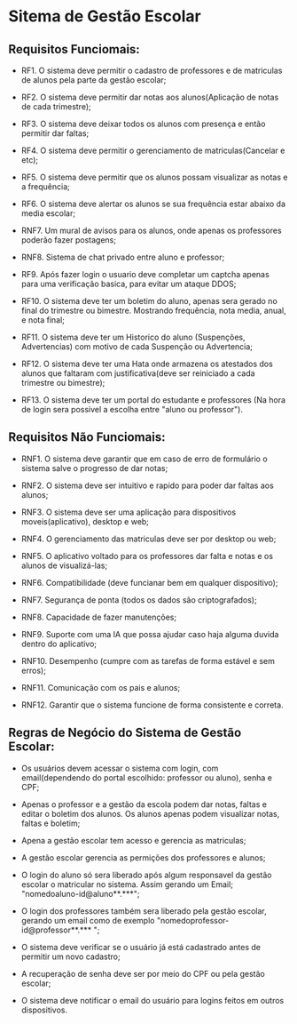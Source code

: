 # Sitema de Gestão Escolar

## Requisitos Funciomais:

- RF1. O sistema deve permitir o cadastro de professores e de matriculas de alunos pela parte da gestão escolar;

- RF2. O sistema deve permitir dar notas aos alunos(Aplicação de notas de cada trimestre);

- RF3. O sistema deve deixar todos os alunos com presença e então permitir dar faltas;

- RF4. O sistema deve permitir o gerenciamento de matriculas(Cancelar e etc);

- RF5. O sistema deve permitir que os alunos possam visualizar as notas e a frequência;

- RF6. O sistema deve alertar os alunos se sua frequência estar abaixo da media escolar;

- RNF7. Um mural de avisos para os alunos, onde apenas os professores poderão fazer postagens;

- RNF8. Sistema de chat privado entre aluno e professor;

- RF9. Após fazer login o usuario deve completar um captcha apenas para uma verificação basica, para evitar um ataque DDOS;

- RF10. O sistema deve ter um boletim do aluno, apenas sera gerado no final do trimestre ou bimestre. Mostrando frequência, nota media, anual, e nota final;

- RF11. O sistema deve ter um Historico do aluno (Suspenções, Advertencias) com motivo de cada Suspenção ou Advertencia;

- RF12. O sistema deve ter uma Hata onde armazena os atestados dos alunos que faltaram com justificativa(deve ser reiniciado a cada trimestre ou bimestre);

- RF13. O sistema deve ter um portal do estudante e professores (Na hora de login sera possivel a escolha entre "aluno ou professor").

## Requisitos Não Funciomais:

- RNF1. O sistema deve garantir que em caso de erro de formulário o sistema salve o progresso de dar notas;

- RNF2. O sistema deve ser intuitivo e rapido para poder dar faltas aos alunos;

- RNF3. O sistema deve ser uma aplicação para dispositivos moveis(aplicativo), desktop e web;

- RNF4. O gerenciamento das matriculas deve ser por desktop ou web;

- RNF5. O aplicativo voltado para os professores dar falta e notas e os alunos de visualizá-las;

- RNF6. Compatibilidade (deve funcianar bem em qualquer dispositivo);

- RNF7. Segurança de ponta (todos os dados são criptografados);

- RNF8. Capacidade de fazer manutenções;

- RNF9. Suporte com uma IA que possa ajudar caso haja alguma duvida dentro do aplicativo;

- RNF10. Desempenho (cumpre com as tarefas de forma estável e sem erros);

- RNF11. Comunicação com os pais e alunos;

- RNF12. Garantir que o sistema funcione de forma consistente e correta.

## Regras de Negócio do Sistema de Gestão Escolar:

- Os usuários devem acessar o sistema com login, com email(dependendo do portal escolhido: professor ou aluno), senha e CPF;

- Apenas o professor e a gestão da escola podem dar notas, faltas e editar o boletim dos alunos. Os alunos apenas podem visualizar notas, faltas e boletim;

- Apena a gestão escolar tem acesso e gerencia as matriculas;

- A gestão escolar gerencia as permições dos professores e alunos; 

- O login do aluno só sera liberado após algum responsavel da gestão escolar o matricular no sistema. Assim gerando um Email; "nomedoaluno-id@aluno**.***";

- O login dos professores também sera liberado pela gestão escolar, gerando um email como de exemplo "nomedoprofessor-id@professor**.*** ";

- O sistema deve verificar se o usuário já está cadastrado antes de permitir um novo cadastro;

- A recuperação de senha deve ser por meio do CPF ou pela gestão escolar;

- O sistema deve notificar o email do usuário para logins feitos em outros dispositivos.
